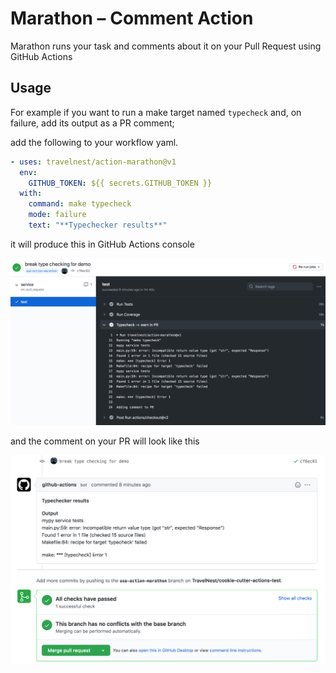 # Marathon – Comment Action

Marathon runs your task and comments about it on your Pull Request using GitHub Actions

## Usage

For example if you want to run a make target named `typecheck`
and, on failure, add its output as a PR comment;

add the following to your workflow yaml.

```yaml
- uses: travelnest/action-marathon@v1
  env:
    GITHUB_TOKEN: ${{ secrets.GITHUB_TOKEN }}
  with:
    command: make typecheck
    mode: failure
    text: "**Typechecker results**"
```

it will produce this in GitHub Actions console

![example output in Actions' console](./images/in-use-actions-console.png)

and the comment on your PR will look like this

![example comment in a Pull Request](./images/in-use-comment-on-pr.png)
